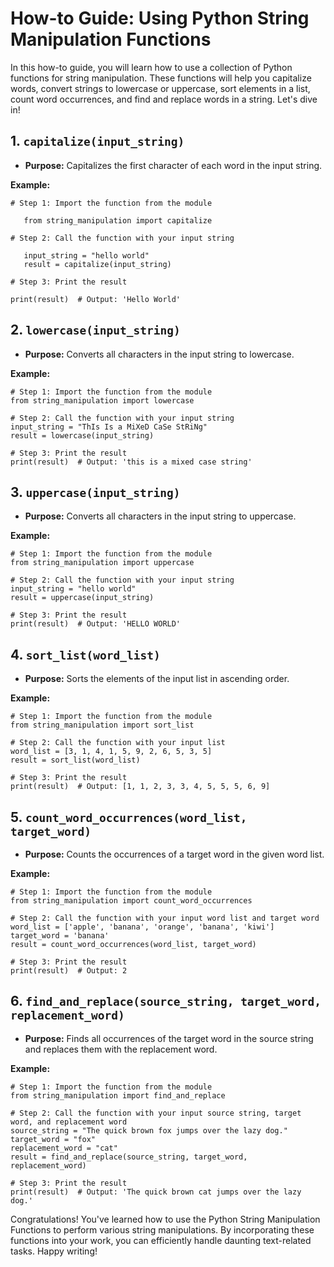 # How-to Guide: Using Python String Manipulation Functions

In this how-to guide, you will learn how to use a collection of Python functions for string manipulation. These functions will help you capitalize words, convert strings to lowercase or uppercase, sort elements in a list, count word occurrences, and find and replace words in a string. Let's dive in!

## 1. `capitalize(input_string)`

- **Purpose:** Capitalizes the first character of each word in the input string.

**Example:**

```
# Step 1: Import the function from the module

   from string_manipulation import capitalize
   
# Step 2: Call the function with your input string

   input_string = "hello world"
   result = capitalize(input_string)
   
# Step 3: Print the result 

print(result)  # Output: 'Hello World'
```

## 2. `lowercase(input_string)`

- **Purpose:** Converts all characters in the input string to lowercase.

**Example:**


```
# Step 1: Import the function from the module
from string_manipulation import lowercase

# Step 2: Call the function with your input string
input_string = "ThIs Is a MiXeD CaSe StRiNg"
result = lowercase(input_string)

# Step 3: Print the result
print(result)  # Output: 'this is a mixed case string'

```
## 3. `uppercase(input_string)`

- **Purpose:** Converts all characters in the input string to uppercase.

**Example:**


```
# Step 1: Import the function from the module
from string_manipulation import uppercase

# Step 2: Call the function with your input string
input_string = "hello world"
result = uppercase(input_string)

# Step 3: Print the result
print(result)  # Output: 'HELLO WORLD'

```

## 4. `sort_list(word_list)`

- **Purpose:** Sorts the elements of the input list in ascending order.

**Example:**


```
# Step 1: Import the function from the module
from string_manipulation import sort_list

# Step 2: Call the function with your input list
word_list = [3, 1, 4, 1, 5, 9, 2, 6, 5, 3, 5]
result = sort_list(word_list)

# Step 3: Print the result
print(result)  # Output: [1, 1, 2, 3, 3, 4, 5, 5, 5, 6, 9]

```

## 5. `count_word_occurrences(word_list, target_word)`

- **Purpose:** Counts the occurrences of a target word in the given word list.

**Example:**

```
# Step 1: Import the function from the module
from string_manipulation import count_word_occurrences

# Step 2: Call the function with your input word list and target word
word_list = ['apple', 'banana', 'orange', 'banana', 'kiwi']
target_word = 'banana'
result = count_word_occurrences(word_list, target_word)

# Step 3: Print the result
print(result)  # Output: 2

```

## 6. `find_and_replace(source_string, target_word, replacement_word)`

- **Purpose:** Finds all occurrences of the target word in the source string and replaces them with the replacement word.

**Example:**


```
# Step 1: Import the function from the module
from string_manipulation import find_and_replace

# Step 2: Call the function with your input source string, target word, and replacement word
source_string = "The quick brown fox jumps over the lazy dog."
target_word = "fox"
replacement_word = "cat"
result = find_and_replace(source_string, target_word, replacement_word)

# Step 3: Print the result
print(result)  # Output: 'The quick brown cat jumps over the lazy dog.'

```

Congratulations! You've learned how to use the Python String Manipulation Functions to perform various string manipulations. By incorporating these functions into your work, you can efficiently handle daunting text-related tasks. Happy writing!